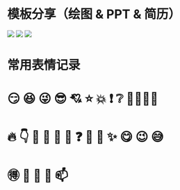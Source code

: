 # 模板分享（绘图 & PPT & 简历）

<img src="https://img.shields.io/badge/draw.io-绘图-ff5722.svg?colorB=00CD00&logo=diagramsdotnet" />
<img src="https://img.shields.io/badge/PPT-幻灯片-ff5722.svg?colorB=ff69b4&logo=wasmer" />
<img src="https://img.shields.io/badge/个人简历-模板-ff5722.svg?colorB=FFB6C1&logo=opsgenie" />


# 常用表情记录

# :smirk: :satisfied: :stuck_out_tongue_winking_eye: :sunglasses: :cupid: :star: :boom: :exclamation: :grey_question: :wave:🥱📑🔖
# :fire: :point_down: :raised_hands: :clap: :fu: :open_hands: :question: :dizzy: :star2: :sparkles: :yum: :wink: :sweat_smile:
# :ideograph_advantage: :egg: :cut_of_meat: :milk_glass: 📫



